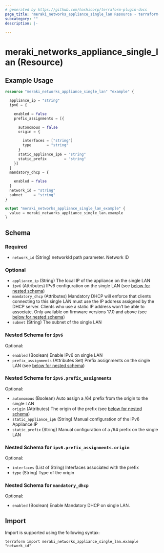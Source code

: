 ```yaml
---
# generated by https://github.com/hashicorp/terraform-plugin-docs
page_title: "meraki_networks_appliance_single_lan Resource - terraform-provider-meraki"
subcategory: ""
description: |-
  
---
```


# meraki_networks_appliance_single_lan (Resource)



## Example Usage

```terraform
resource "meraki_networks_appliance_single_lan" "example" {

  appliance_ip = "string"
  ipv6 = {

    enabled = false
    prefix_assignments = [{

      autonomous = false
      origin = {

        interfaces = ["string"]
        type       = "string"
      }
      static_appliance_ip6 = "string"
      static_prefix        = "string"
    }]
  }
  mandatory_dhcp = {

    enabled = false
  }
  network_id = "string"
  subnet     = "string"
}

output "meraki_networks_appliance_single_lan_example" {
  value = meraki_networks_appliance_single_lan.example
}
```

<!-- schema generated by tfplugindocs -->
## Schema

### Required

- `network_id` (String) networkId path parameter. Network ID

### Optional

- `appliance_ip` (String) The local IP of the appliance on the single LAN
- `ipv6` (Attributes) IPv6 configuration on the single LAN (see [below for nested schema](#nestedatt--ipv6))
- `mandatory_dhcp` (Attributes) Mandatory DHCP will enforce that clients connecting to this single LAN must use the IP address assigned by the DHCP server. Clients who use a static IP address won't be able to associate. Only available on firmware versions 17.0 and above (see [below for nested schema](#nestedatt--mandatory_dhcp))
- `subnet` (String) The subnet of the single LAN

<a id="nestedatt--ipv6"></a>
### Nested Schema for `ipv6`

Optional:

- `enabled` (Boolean) Enable IPv6 on single LAN
- `prefix_assignments` (Attributes Set) Prefix assignments on the single LAN (see [below for nested schema](#nestedatt--ipv6--prefix_assignments))

<a id="nestedatt--ipv6--prefix_assignments"></a>
### Nested Schema for `ipv6.prefix_assignments`

Optional:

- `autonomous` (Boolean) Auto assign a /64 prefix from the origin to the single LAN
- `origin` (Attributes) The origin of the prefix (see [below for nested schema](#nestedatt--ipv6--prefix_assignments--origin))
- `static_appliance_ip6` (String) Manual configuration of the IPv6 Appliance IP
- `static_prefix` (String) Manual configuration of a /64 prefix on the single LAN

<a id="nestedatt--ipv6--prefix_assignments--origin"></a>
### Nested Schema for `ipv6.prefix_assignments.origin`

Optional:

- `interfaces` (List of String) Interfaces associated with the prefix
- `type` (String) Type of the origin




<a id="nestedatt--mandatory_dhcp"></a>
### Nested Schema for `mandatory_dhcp`

Optional:

- `enabled` (Boolean) Enable Mandatory DHCP on single LAN.

## Import

Import is supported using the following syntax:

```shell
terraform import meraki_networks_appliance_single_lan.example "network_id"
```
